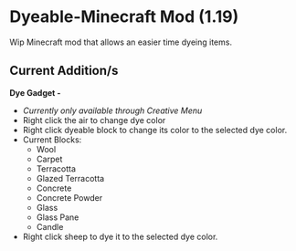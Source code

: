 # Dyeable-Minecraft Mod (1.19)
 Wip Minecraft mod that allows an easier time dyeing items.
 
## Current Addition/s
<b>Dye Gadget -</b>
- <i>Currently only available through Creative Menu</i>
 - Right click the air to change dye color
 - Right click dyeable block to change its color to the selected dye color.
  - Current Blocks:
    - Wool
    - Carpet
    - Terracotta
    - Glazed Terracotta
    - Concrete
    - Concrete Powder
    - Glass
    - Glass Pane
    - Candle
 - Right click sheep to dye it to the selected dye color.
